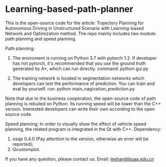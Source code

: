 # Learning-based-path-planner

This is the open-source code for the article: Trajectory Planning for Autonomous Driving in Unstructured Scenario with Learning-based Network and Optimization method. The repo mainly includes two module: path planning and speed planning.


Path planning:

1. The enviroment is running on Python 3.7 with pytorch 1.2. If developer has not pytorch, it's recommended that you use the ground truth generated by A*, which can run directly.
command: 
       python gui.py 

2. The training network is located in segmentation networks which developers can test the performance of prediction. You can train and eval by yourself.
run: 
      python main_nagivation_prediction.py

Note that due to the business cooperation, the open-source code of path planning is rebuiled on Python. Its running speed will be lower than the C++ version. Interested developers can write their own according to the open source code. 


Speed planning:
In order to visually show the effect of vehicle speed planning, the related program is integrated in the Qt with C++. 
Dependency:  
1. osqp 0.4.0 (Pay attention to the version, otherwise an error will be reported);
2. Qcustomplot.


If you have any question, please contact us. 
Email: leehan@buaa.edu.cn
